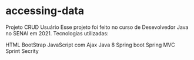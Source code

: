 # accessing-data
Projeto CRUD Usuário
Esse projeto foi feito no curso de Desevolvedor Java no SENAI em 2021.
Tecnologias utilizadas:

HTML
BootStrap
JavaScript com Ajax
Java 8
Spring boot
Spring MVC
Sprint Secrity
